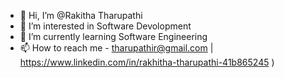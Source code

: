 - 👋 Hi, I’m @Rakitha Tharupathi
- 👀 I’m interested in Software Devolopment
- 🌱 I’m currently learning Software Engineering
- 📫 How to reach me - tharupathir@gmail.com | https://www.linkedin.com/in/rakhitha-tharupathi-41b865245
)
<!---
rakithat20/rakithat20 is a ✨ special ✨ repository because its `README.md` (this file) appears on your GitHub profile.
You can click the Preview link to take a look at your changes.
--->
